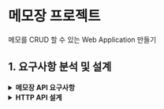 # 메모장 프로젝트

메모를 CRUD 할 수 있는 Web Application 만들기

## 1. 요구사항 분석 및 설계
<details>
<summary><strong>메모장 API 요구사항</strong></summary>

1. 통신 데이터 형태는 JSON이다.
2. 각각의 메모는 식별자(id), 제목(title), 내용(contents)으로 구성되어 있다.
3. 응답을 각각의 API에 알맞게 해야 한다.
4. 메모를 생성할 수 있다. (CREATE)
    - 메모 생성 시 제목, 내용이 필요하다.
    - 생성된 데이터(식별자, 제목, 내용)가 응답된다.
5. 메모 전체 목록을 조회할 수 있다. (READ)
    - 여러 개의 데이터를 배열 형태로 한번에 응답한다.
    - 데이터가 없는 경우 비어있는 배열 형태로 응답한다.
6. 메모 하나를 조회할 수 있다. (READ)
    - 조회할 memo에 대한 식별자 id값이 필요하다.
    - 조회된 데이터가 응답된다.
    - 조회될 데이터가 없는 경우 Exception이 발생한다.
7. 메모 하나를 전체 수정(덮어쓰기)할 수 있다. (UPDATE)
    - 수정할 memo에 대한 식별자 id값이 필요하다.
    - 수정할 요청 데이터(제목, 내용)가 꼭 필요하다.
    - 수정된 데이터가 응답된다.
    - 수정될 데이터가 없는 경우 Exception이 발생한다.
8. 메모 하나의 제목을 수정(일부 수정)할 수 있다. (UPDATE)
    - 수정할 memo에 대한 식별자 id값이 필요하다.
    - 수정할 요청 데이터(제목)가 꼭 필요하다.
    - 수정된 데이터가 응답된다.
    - 수정될 데이터가 없는 경우 Exception이 발생한다.
9. 메모를 삭제할 수 있다. (DELETE)
    - 삭제할 memo에 대한 식별자 id값이 필요하다.
    - 삭제될 데이터가 없는 경우 Exception이 발생한다.
</details>

<details>
<summary><strong>HTTP API 설계</strong></summary>

<table style="border-collapse: collapse; width: 100%;">
  <thead>
    <tr>
      <th style="width: 400px;">기능</th>
      <th>Method</th>
      <th>URL</th>
      <th>Request</th>
      <th>Response</th>
    </tr>
  </thead>
  <tbody>
    <tr>
      <td>메모<br>생성하기</td>
      <td>POST</td>
      <td>/api/memos</td>
      <td>
        <pre>{
  "title": "string",
  "content": "string"
}</pre>
      </td>
      <td>
        <b>201 Created</b>
        <pre>{
  "id": 1,
  "title": "string",
  "content": "string"
}</pre>
      </td>
    </tr>
    <tr>
      <td>메모<br>전체 조회</td>
      <td>GET</td>
      <td>/api/memos</td>
      <td>(없음)</td>
      <td>
        <b>200 OK</b>
        <pre>[
  {
    "id": 1,
    "title": "string",
    "content": "string"
  },
  {
    "id": 2,
    "title": "string",
    "content": "string"
  }
]</pre>
        <i>없으면 빈 배열 []</i>
      </td>
    </tr>
    <tr>
      <td>메모 단건 조회</td>
      <td>GET</td>
      <td>/api/memos/{id}</td>
      <td>(없음)</td>
      <td>
        <b>200 OK</b>
        <pre>{
  "id": 1,
  "title": "string",
  "content": "string"
}</pre>
        <b>404 Not Found</b><br>해당 식별자의 메모가 없음
      </td>
    </tr>
    <tr>
      <td>메모 수정<br>(덮어쓰기)</td>
      <td>PUT</td>
      <td>/api/memos/{id}</td>
      <td>
        <pre>{
  "title": "string",
  "content": "string"
}</pre>
      </td>
      <td>
        <b>200 OK</b>
        <pre>{
  "id": 1,
  "title": "string",
  "content": "string"
}</pre>
        <b>404 Not Found</b> 또는 <b>400 Bad Request</b>
      </td>
    </tr>
    <tr>
      <td>메모 제목<br>수정</td>
      <td>PATCH</td>
      <td>/api/memos/{id}</td>
      <td>
        <pre>{
  "title": "string"
}</pre>
      </td>
      <td>
        <b>200 OK</b>
        <pre>{
  "id": 1,
  "title": "string",
  "content": "string"
}</pre>
        <b>404 Not Found</b> 또는 <b>400 Bad Request</b>
      </td>
    </tr>
    <tr>
      <td>메모 삭제</td>
      <td>DELETE</td>
      <td>/api/memos/{id}</td>
      <td>(없음)</td>
      <td>
        <b>200 OK</b><br>
        <b>404 Not Found</b><br>해당 식별자의 메모가 없음
      </td>
    </tr>
  </tbody>
</table>


</details>

    